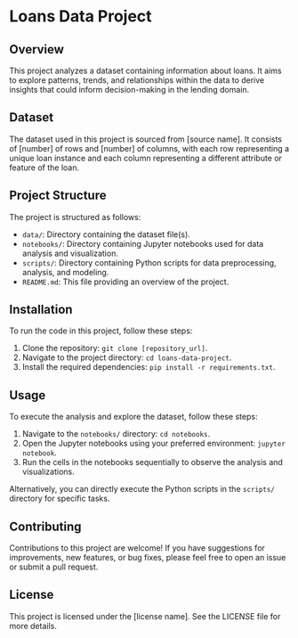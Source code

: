 # Loans Data Project

## Overview
This project analyzes a dataset containing information about loans. It aims to explore patterns, trends, and relationships within the data to derive insights that could inform decision-making in the lending domain.

## Dataset
The dataset used in this project is sourced from [source name]. It consists of [number] of rows and [number] of columns, with each row representing a unique loan instance and each column representing a different attribute or feature of the loan.

## Project Structure
The project is structured as follows:
- `data/`: Directory containing the dataset file(s).
- `notebooks/`: Directory containing Jupyter notebooks used for data analysis and visualization.
- `scripts/`: Directory containing Python scripts for data preprocessing, analysis, and modeling.
- `README.md`: This file providing an overview of the project.

## Installation
To run the code in this project, follow these steps:
1. Clone the repository: `git clone [repository_url]`.
2. Navigate to the project directory: `cd loans-data-project`.
3. Install the required dependencies: `pip install -r requirements.txt`.

## Usage
To execute the analysis and explore the dataset, follow these steps:
1. Navigate to the `notebooks/` directory: `cd notebooks`.
2. Open the Jupyter notebooks using your preferred environment: `jupyter notebook`.
3. Run the cells in the notebooks sequentially to observe the analysis and visualizations.

Alternatively, you can directly execute the Python scripts in the `scripts/` directory for specific tasks.

## Contributing
Contributions to this project are welcome! If you have suggestions for improvements, new features, or bug fixes, please feel free to open an issue or submit a pull request.

## License
This project is licensed under the [license name]. See the LICENSE file for more details.
